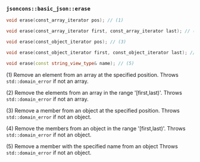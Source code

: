 ### `jsoncons::basic_json::erase`

```c++
void erase(const_array_iterator pos); // (1)

void erase(const_array_iterator first, const_array_iterator last); // (2)

void erase(const_object_iterator pos); // (3)

void erase(const_object_iterator first, const_object_iterator last); // (4)

void erase(const string_view_type& name); // (5)
```

(1) Remove an element from an array at the specified position.
Throws `std::domain_error` if not an array.

(2) Remove the elements from an array in the range '[first,last)'.
Throws `std::domain_error` if not an array.

(3) Remove a member from an object at the specified position.
Throws `std::domain_error` if not an object.
    
(4) Remove the members from an object in the range '[first,last)'.
Throws `std::domain_error` if not an object.

(5) Remove a member with the specified name from an object
Throws `std::domain_error` if not an object.

